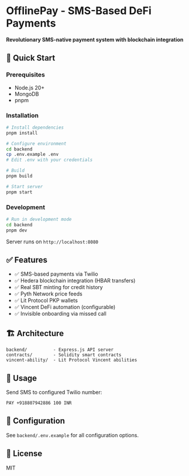 # OfflinePay - SMS-Based DeFi Payments

**Revolutionary SMS-native payment system with blockchain integration**

## 🚀 Quick Start

### Prerequisites
- Node.js 20+
- MongoDB
- pnpm

### Installation

```bash
# Install dependencies
pnpm install

# Configure environment
cd backend
cp .env.example .env
# Edit .env with your credentials

# Build
pnpm build

# Start server
pnpm start
```

### Development

```bash
# Run in development mode
cd backend
pnpm dev
```

Server runs on `http://localhost:8080`

## ✅ Features

- ✅ SMS-based payments via Twilio
- ✅ Hedera blockchain integration (HBAR transfers)
- ✅ Real SBT minting for credit history
- ✅ Pyth Network price feeds
- ✅ Lit Protocol PKP wallets
- ✅ Vincent DeFi automation (configurable)
- ✅ Invisible onboarding via missed call

## 🏗️ Architecture

```
backend/          - Express.js API server
contracts/        - Solidity smart contracts
vincent-ability/  - Lit Protocol Vincent abilities
```

## 📱 Usage

Send SMS to configured Twilio number:
```
PAY +918807942886 100 INR
```

## 🔧 Configuration

See `backend/.env.example` for all configuration options.

## 📄 License

MIT
